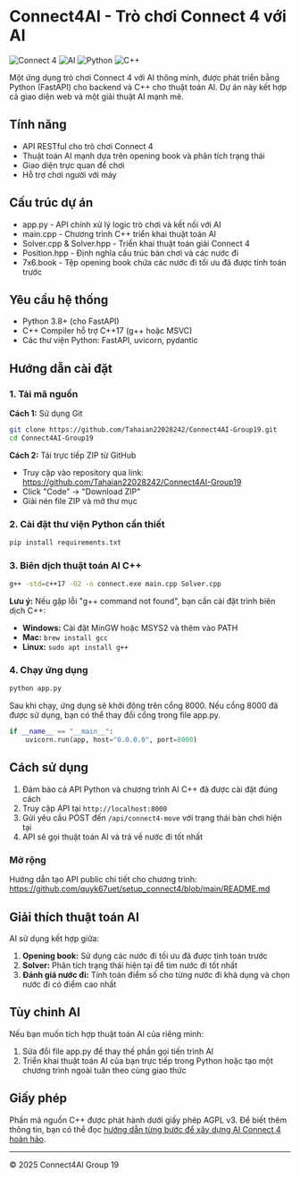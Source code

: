 # Connect4AI - Trò chơi Connect 4 với AI

![Connect 4](https://img.shields.io/badge/Connect%204-Game-blue)
![AI](https://img.shields.io/badge/AI-Solver-green)
![Python](https://img.shields.io/badge/Python-FastAPI-brightgreen)
![C++](https://img.shields.io/badge/C%2B%2B-17-orange)

Một ứng dụng trò chơi Connect 4 với AI thông minh, được phát triển bằng Python (FastAPI) cho backend và C++ cho thuật toán AI. Dự án này kết hợp cả giao diện web và một giải thuật AI mạnh mẽ.

## Tính năng

- API RESTful cho trò chơi Connect 4
- Thuật toán AI mạnh dựa trên opening book và phân tích trạng thái
- Giao diện trực quan để chơi
- Hỗ trợ chơi người với máy

## Cấu trúc dự án

- app.py - API chính xử lý logic trò chơi và kết nối với AI
- main.cpp - Chương trình C++ triển khai thuật toán AI
- Solver.cpp & Solver.hpp - Triển khai thuật toán giải Connect 4
- Position.hpp - Định nghĩa cấu trúc bàn chơi và các nước đi
- 7x6.book - Tệp opening book chứa các nước đi tối ưu đã được tính toán trước

## Yêu cầu hệ thống

- Python 3.8+ (cho FastAPI)
- C++ Compiler hỗ trợ C++17 (g++ hoặc MSVC)
- Các thư viện Python: FastAPI, uvicorn, pydantic

## Hướng dẫn cài đặt

### 1. Tải mã nguồn

**Cách 1:** Sử dụng Git
```bash
git clone https://github.com/Tahaian22028242/Connect4AI-Group19.git
cd Connect4AI-Group19
```

**Cách 2:** Tải trực tiếp ZIP từ GitHub
- Truy cập vào repository qua link: https://github.com/Tahaian22028242/Connect4AI-Group19
- Click "Code" -> "Download ZIP"
- Giải nén file ZIP và mở thư mục

### 2. Cài đặt thư viện Python cần thiết
```bash
pip install requirements.txt
```

### 3. Biên dịch thuật toán AI C++
```bash
g++ -std=c++17 -O2 -o connect.exe main.cpp Solver.cpp
```

**Lưu ý:** Nếu gặp lỗi "g++ command not found", bạn cần cài đặt trình biên dịch C++:
- **Windows:** Cài đặt MinGW hoặc MSYS2 và thêm vào PATH
- **Mac:** `brew install gcc`
- **Linux:** `sudo apt install g++`

### 4. Chạy ứng dụng
```bash
python app.py
```

Sau khi chạy, ứng dụng sẽ khởi động trên cổng 8000. Nếu cổng 8000 đã được sử dụng, bạn có thể thay đổi cổng trong file app.py.

```python
if __name__ == "__main__":
    uvicorn.run(app, host="0.0.0.0", port=8000)
```

## Cách sử dụng

1. Đảm bảo cả API Python và chương trình AI C++ đã được cài đặt đúng cách
2. Truy cập API tại `http://localhost:8000`
3. Gửi yêu cầu POST đến `/api/connect4-move` với trạng thái bàn chơi hiện tại
4. API sẽ gọi thuật toán AI và trả về nước đi tốt nhất

### Mở rộng 

Hướng dẫn tạo API public chi tiết cho chương trình: https://github.com/quyk67uet/setup_connect4/blob/main/README.md

## Giải thích thuật toán AI

AI sử dụng kết hợp giữa:
1. **Opening book:** Sử dụng các nước đi tối ưu đã được tính toán trước
2. **Solver:** Phân tích trạng thái hiện tại để tìm nước đi tốt nhất
3. **Đánh giá nước đi:** Tính toán điểm số cho từng nước đi khả dụng và chọn nước đi có điểm cao nhất

## Tùy chỉnh AI

Nếu bạn muốn tích hợp thuật toán AI của riêng mình:
1. Sửa đổi file app.py để thay thế phần gọi tiến trình AI
2. Triển khai thuật toán AI của bạn trực tiếp trong Python hoặc tạo một chương trình ngoài tuân theo cùng giao thức

## Giấy phép

Phần mã nguồn C++ được phát hành dưới giấy phép AGPL v3. 
Để biết thêm thông tin, bạn có thể đọc [hướng dẫn từng bước để xây dựng AI Connect 4 hoàn hảo](http://blog.gamesolver.org).

---

© 2025 Connect4AI Group 19


